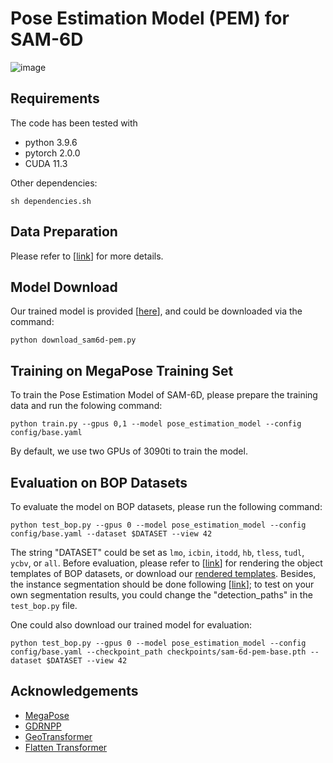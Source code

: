 # Pose Estimation Model (PEM) for SAM-6D 



![image](https://github.com/JiehongLin/SAM-6D/blob/main/pics/overview_pem.png)

## Requirements
The code has been tested with
- python 3.9.6
- pytorch 2.0.0
- CUDA 11.3

Other dependencies:

```
sh dependencies.sh
```

## Data Preparation

Please refer to [[link](https://github.com/JiehongLin/SAM-6D/tree/main/SAM-6D/Data)] for more details.


## Model Download
Our trained model is provided [[here](https://drive.google.com/file/d/1OxUBSiFBD2MozUW6fvZkGpIGm5j3cXE8/view?usp=drive_link)], and could be downloaded via the command:
```
python download_sam6d-pem.py
```


## Training on MegaPose Training Set

To train the Pose Estimation Model of SAM-6D, please prepare the training data and run the folowing command:
```
python train.py --gpus 0,1 --model pose_estimation_model --config config/base.yaml
```
By default, we use two GPUs of 3090ti to train the model.


## Evaluation on BOP Datasets

To evaluate the model on BOP datasets, please run the following command:
```
python test_bop.py --gpus 0 --model pose_estimation_model --config config/base.yaml --dataset $DATASET --view 42
```
The string "DATASET" could be set as `lmo`, `icbin`, `itodd`, `hb`, `tless`, `tudl`, `ycbv`, or `all`. Before evaluation, please refer to [[link](https://github.com/JiehongLin/SAM-6D/tree/main/SAM-6D/Data)] for rendering the object templates of BOP datasets, or download our [rendered templates](https://drive.google.com/drive/folders/1fXt5Z6YDPZTJICZcywBUhu5rWnPvYAPI?usp=drive_link). Besides, the instance segmentation should be done following [[link](https://github.com/JiehongLin/SAM-6D/tree/main/SAM-6D/Instance_Segmentation_Model)]; to test on your own segmentation results, you could change the "detection_paths" in the `test_bop.py` file.

One could also download our trained model for evaluation:
```
python test_bop.py --gpus 0 --model pose_estimation_model --config config/base.yaml --checkpoint_path checkpoints/sam-6d-pem-base.pth --dataset $DATASET --view 42
```


## Acknowledgements
- [MegaPose](https://github.com/megapose6d/megapose6d)
- [GDRNPP](https://github.com/shanice-l/gdrnpp_bop2022)
- [GeoTransformer](https://github.com/qinzheng93/GeoTransformer)
- [Flatten Transformer](https://github.com/LeapLabTHU/FLatten-Transformer)

